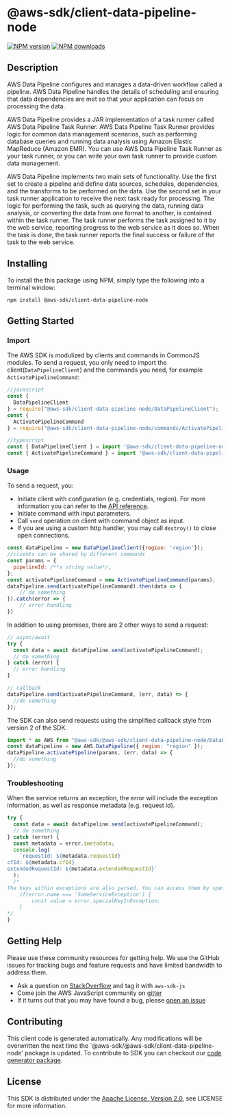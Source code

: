 # @aws-sdk/client-data-pipeline-node

[![NPM version](https://img.shields.io/npm/v/@aws-sdk/client-data-pipeline-node/preview.svg)](https://www.npmjs.com/package/@aws-sdk/client-data-pipeline-node)
[![NPM downloads](https://img.shields.io/npm/dm/@aws-sdk/client-data-pipeline-node.svg)](https://www.npmjs.com/package/@aws-sdk/client-data-pipeline-node)

## Description

<p>AWS Data Pipeline configures and manages a data-driven workflow called a pipeline. AWS Data Pipeline handles the details of scheduling and ensuring that data dependencies are met so that your application can focus on processing the data.</p> <p>AWS Data Pipeline provides a JAR implementation of a task runner called AWS Data Pipeline Task Runner. AWS Data Pipeline Task Runner provides logic for common data management scenarios, such as performing database queries and running data analysis using Amazon Elastic MapReduce (Amazon EMR). You can use AWS Data Pipeline Task Runner as your task runner, or you can write your own task runner to provide custom data management.</p> <p>AWS Data Pipeline implements two main sets of functionality. Use the first set to create a pipeline and define data sources, schedules, dependencies, and the transforms to be performed on the data. Use the second set in your task runner application to receive the next task ready for processing. The logic for performing the task, such as querying the data, running data analysis, or converting the data from one format to another, is contained within the task runner. The task runner performs the task assigned to it by the web service, reporting progress to the web service as it does so. When the task is done, the task runner reports the final success or failure of the task to the web service.</p>

## Installing

To install the this package using NPM, simply type the following into a terminal window:

```
npm install @aws-sdk/client-data-pipeline-node
```

## Getting Started

### Import

The AWS SDK is modulized by clients and commands in CommonJS modules. To send a request, you only need to import the client(`DataPipelineClient`) and the commands you need, for example `ActivatePipelineCommand`:

```javascript
//javascript
const {
  DataPipelineClient
} = require("@aws-sdk/client-data-pipeline-node/DataPipelineClient");
const {
  ActivatePipelineCommand
} = require("@aws-sdk/client-data-pipeline-node/commands/ActivatePipelineCommand");
```

```javascript
//typescript
const { DataPipelineClient } = import '@aws-sdk/client-data-pipeline-node/DataPipelineClient';
const { ActivatePipelineCommand } = import '@aws-sdk/client-data-pipeline-node/commands/ActivatePipelineCommand';
```

### Usage

To send a request, you:

- Initiate client with configuration (e.g. credentials, region). For more information you can refer to the [API reference][].
- Initiate command with input parameters.
- Call `send` operation on client with command object as input.
- If you are using a custom http handler, you may call `destroy()` to close open connections.

```javascript
const dataPipeline = new DataPipelineClient({region: 'region'});
//clients can be shared by different commands
const params = {
  pipelineId: /**a string value*/,
};
const activatePipelineCommand = new ActivatePipelineCommand(params);
dataPipeline.send(activatePipelineCommand).then(data => {
    // do something
}).catch(error => {
    // error handling
})
```

In addition to using promises, there are 2 other ways to send a request:

```javascript
// async/await
try {
  const data = await dataPipeline.send(activatePipelineCommand);
  // do something
} catch (error) {
  // error handling
}
```

```javascript
// callback
dataPipeline.send(activatePipelineCommand, (err, data) => {
  //do something
});
```

The SDK can also send requests using the simplified callback style from version 2 of the SDK.

```javascript
import * as AWS from "@aws-sdk/@aws-sdk/client-data-pipeline-node/DataPipeline";
const dataPipeline = new AWS.DataPipeline({ region: "region" });
dataPipeline.activatePipeline(params, (err, data) => {
  //do something
});
```

### Troubleshooting

When the service returns an exception, the error will include the exception information, as well as response metadata (e.g. request id).

```javascript
try {
  const data = await dataPipeline.send(activatePipelineCommand);
  // do something
} catch (error) {
  const metadata = error.$metadata;
  console.log(
    `requestId: ${metadata.requestId}
cfId: ${metadata.cfId}
extendedRequestId: ${metadata.extendedRequestId}`
  );
  /*
The keys within exceptions are also parsed. You can access them by specifying exception names:
    if(error.name === 'SomeServiceException') {
        const value = error.specialKeyInException;
    }
*/
}
```

## Getting Help

Please use these community resources for getting help. We use the GitHub issues for tracking bugs and feature requests and have limited bandwidth to address them.

- Ask a question on [StackOverflow](https://stackoverflow.com/questions/tagged/aws-sdk-js) and tag it with `aws-sdk-js`
- Come join the AWS JavaScript community on [gitter](https://gitter.im/aws/aws-sdk-js-v3)
- If it turns out that you may have found a bug, please [open an issue](https://github.com/aws/aws-sdk-js-v3/issues)

## Contributing

This client code is generated automatically. Any modifications will be overwritten the next time the `@aws-sdk/@aws-sdk/client-data-pipeline-node' package is updated. To contribute to SDK you can checkout our [code generator package][].

## License

This SDK is distributed under the
[Apache License, Version 2.0](http://www.apache.org/licenses/LICENSE-2.0),
see LICENSE for more information.

[code generator package]: https://github.com/aws/aws-sdk-js-v3/tree/master/packages/service-types-generator
[api reference]: https://docs.aws.amazon.com/AWSJavaScriptSDK/latest/
